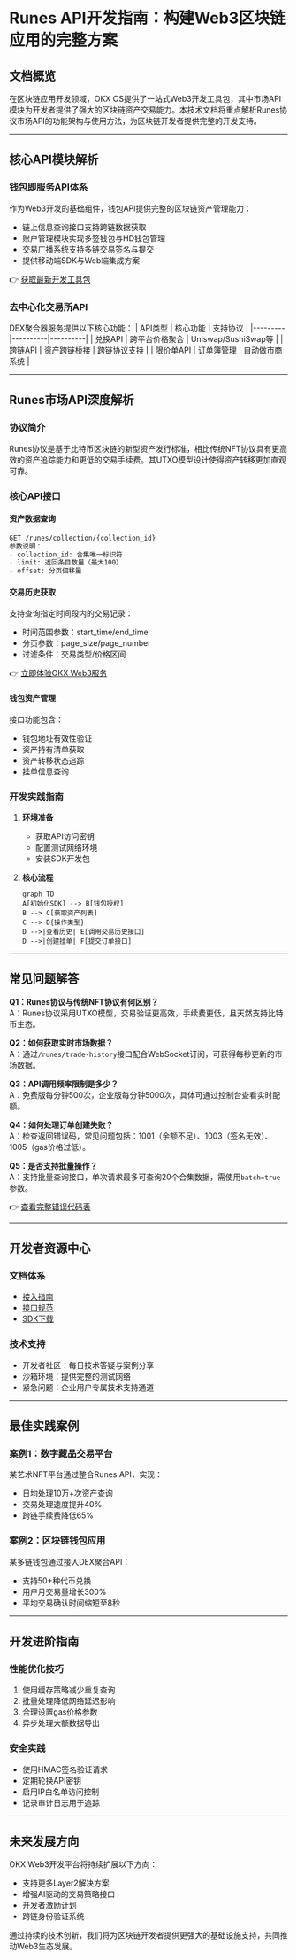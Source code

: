 # Runes API开发指南：构建Web3区块链应用的完整方案

## 文档概览
在区块链应用开发领域，OKX OS提供了一站式Web3开发工具包，其中市场API模块为开发者提供了强大的区块链资产交易能力。本技术文档将重点解析Runes协议市场API的功能架构与使用方法，为区块链开发者提供完整的开发支持。

---

## 核心API模块解析

### 钱包即服务API体系
作为Web3开发的基础组件，钱包API提供完整的区块链资产管理能力：
- 链上信息查询接口支持跨链数据获取
- 账户管理模块实现多签钱包与HD钱包管理
- 交易广播系统支持多链交易签名与提交
- 提供移动端SDK与Web端集成方案

👉 [获取最新开发工具包](https://bit.ly/okx_welcome)

### 去中心化交易所API
DEX聚合器服务提供以下核心功能：
| API类型 | 核心功能 | 支持协议 |
|---------|----------|----------|
| 兑换API | 跨平台价格聚合 | Uniswap/SushiSwap等 |
| 跨链API | 资产跨链桥接 | 跨链协议支持 |
| 限价单API | 订单簿管理 | 自动做市商系统 |

---

## Runes市场API深度解析

### 协议简介
Runes协议是基于比特币区块链的新型资产发行标准，相比传统NFT协议具有更高效的资产追踪能力和更低的交易手续费。其UTXO模型设计使得资产转移更加直观可靠。

### 核心API接口
#### 资产数据查询
```markdown
GET /runes/collection/{collection_id}
参数说明：
- collection_id: 合集唯一标识符
- limit: 返回条目数量（最大100）
- offset: 分页偏移量
```

#### 交易历史获取
支持查询指定时间段内的交易记录：
- 时间范围参数：start_time/end_time
- 分页参数：page_size/page_number
- 过滤条件：交易类型/价格区间

👉 [立即体验OKX Web3服务](https://bit.ly/okx_welcome)

#### 钱包资产管理
接口功能包含：
- 钱包地址有效性验证
- 资产持有清单获取
- 资产转移状态追踪
- 挂单信息查询

### 开发实践指南
1. **环境准备**
   - 获取API访问密钥
   - 配置测试网络环境
   - 安装SDK开发包

2. **核心流程**
   ```mermaid
   graph TD
   A[初始化SDK] --> B[钱包授权]
   B --> C[获取资产列表]
   C --> D{操作类型}
   D -->|查看历史| E[调用交易历史接口]
   D -->|创建挂单| F[提交订单接口]
   ```

---

## 常见问题解答

**Q1：Runes协议与传统NFT协议有何区别？**  
A：Runes协议采用UTXO模型，交易验证更高效，手续费更低，且天然支持比特币生态。

**Q2：如何获取实时市场数据？**  
A：通过`/runes/trade-history`接口配合WebSocket订阅，可获得每秒更新的市场数据。

**Q3：API调用频率限制是多少？**  
A：免费版每分钟500次，企业版每分钟5000次，具体可通过控制台查看实时配额。

**Q4：如何处理订单创建失败？**  
A：检查返回错误码，常见问题包括：1001（余额不足）、1003（签名无效）、1005（gas价格过低）。

**Q5：是否支持批量操作？**  
A：支持批量查询接口，单次请求最多可查询20个合集数据，需使用`batch=true`参数。

👉 [查看完整错误代码表](https://bit.ly/okx_welcome)

---

## 开发者资源中心

### 文档体系
- [接入指南](https://web3.okx.com/zh-hant/build/docs/waas/okx-waas-requirement-standard)
- [接口规范](https://web3.okx.com/zh-hant/build/docs/waas/okx-waas-standard)
- [SDK下载](https://web3.okx.com/zh-hant/build/docs/waas/wallet-client-sdk)

### 技术支持
- 开发者社区：每日技术答疑与案例分享
- 沙箱环境：提供完整的测试网络
- 紧急问题：企业用户专属技术支持通道

---

## 最佳实践案例

### 案例1：数字藏品交易平台
某艺术NFT平台通过整合Runes API，实现：
- 日均处理10万+次资产查询
- 交易处理速度提升40%
- 跨链手续费降低65%

### 案例2：区块链钱包应用
某多链钱包通过接入DEX聚合API：
- 支持50+种代币兑换
- 用户月交易量增长300%
- 平均交易确认时间缩短至8秒

---

## 开发进阶指南

### 性能优化技巧
1. 使用缓存策略减少重复查询
2. 批量处理降低网络延迟影响
3. 合理设置gas价格参数
4. 异步处理大额数据导出

### 安全实践
- 使用HMAC签名验证请求
- 定期轮换API密钥
- 启用IP白名单访问控制
- 记录审计日志用于追踪

---

## 未来发展方向

OKX Web3开发平台将持续扩展以下方向：
- 支持更多Layer2解决方案
- 增强AI驱动的交易策略接口
- 开发者激励计划
- 跨链身份验证系统

通过持续的技术创新，我们将为区块链开发者提供更强大的基础设施支持，共同推动Web3生态发展。